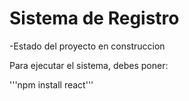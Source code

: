 <h1> Sistema de Registro </h1>

-Estado del proyecto en construccion

Para ejecutar el sistema, debes poner:

'''npm install  react'''
